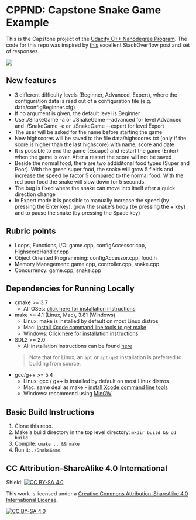 # CPPND: Capstone Snake Game Example

This is the Capstone project of the [Udacity C++ Nanodegree Program](https://www.udacity.com/course/c-plus-plus-nanodegree--nd213). The code for this repo was inspired by [this](https://codereview.stackexchange.com/questions/212296/snake-game-in-c-with-sdl) excellent StackOverflow post and set of responses.

<img src="snake_game.gif"/>

## New features
* 3 different difficulty levels (Beginner, Advanced, Expert), where the configuration data is read out of a configuration file (e.g. data/configBeginner.cfg)
* If no argument is given, the default level is Beginner
* Use ./SnakeGame -a or ./SnakeGame --advanced for level Advanced and ./SnakeGame -e or ./SnakeGame --expert for level Expert
* The user will be asked for the name before starting the game
* New highscores will be saved to the file data/highscores.txt (only if the score is higher than the last highscore) with name, score and date
* It is possible to end the game (Escape) and restart the game (Enter) when the game is over. After a restart the score will not be saved
* Beside the normal food, there are two addiditonal food types (Super and Poor). With the green super food, the snake will grow 5 fields and increase the speed by factor 5 compared to the normal food. With the red poor food the snake will slow down for 5 seconds.
* The bug is fixed where the snake can move into itself after a quick direction change
* In Expert mode it is possible to manually increase the speed (by pressing the Enter key), grow the snake's body (by pressing the + key) and to pause the snake (by pressing the Space key)

## Rubric points
* Loops, Functions, I/O: game.cpp, configAccessor.cpp, HighscoreHandler.cpp
* Object Oriented Programming: configAccessor.cpp, food.h
* Memory Management: game.cpp, controller.cpp, snake.cpp
* Concurrency: game.cpp, snake.cpp

## Dependencies for Running Locally
* cmake >= 3.7
  * All OSes: [click here for installation instructions](https://cmake.org/install/)
* make >= 4.1 (Linux, Mac), 3.81 (Windows)
  * Linux: make is installed by default on most Linux distros
  * Mac: [install Xcode command line tools to get make](https://developer.apple.com/xcode/features/)
  * Windows: [Click here for installation instructions](http://gnuwin32.sourceforge.net/packages/make.htm)
* SDL2 >= 2.0
  * All installation instructions can be found [here](https://wiki.libsdl.org/Installation)
  >Note that for Linux, an `apt` or `apt-get` installation is preferred to building from source. 
* gcc/g++ >= 5.4
  * Linux: gcc / g++ is installed by default on most Linux distros
  * Mac: same deal as make - [install Xcode command line tools](https://developer.apple.com/xcode/features/)
  * Windows: recommend using [MinGW](http://www.mingw.org/)

## Basic Build Instructions

1. Clone this repo.
2. Make a build directory in the top level directory: `mkdir build && cd build`
3. Compile: `cmake .. && make`
4. Run it: `./SnakeGame`.


## CC Attribution-ShareAlike 4.0 International


Shield: [![CC BY-SA 4.0][cc-by-sa-shield]][cc-by-sa]

This work is licensed under a
[Creative Commons Attribution-ShareAlike 4.0 International License][cc-by-sa].

[![CC BY-SA 4.0][cc-by-sa-image]][cc-by-sa]

[cc-by-sa]: http://creativecommons.org/licenses/by-sa/4.0/
[cc-by-sa-image]: https://licensebuttons.net/l/by-sa/4.0/88x31.png
[cc-by-sa-shield]: https://img.shields.io/badge/License-CC%20BY--SA%204.0-lightgrey.svg
